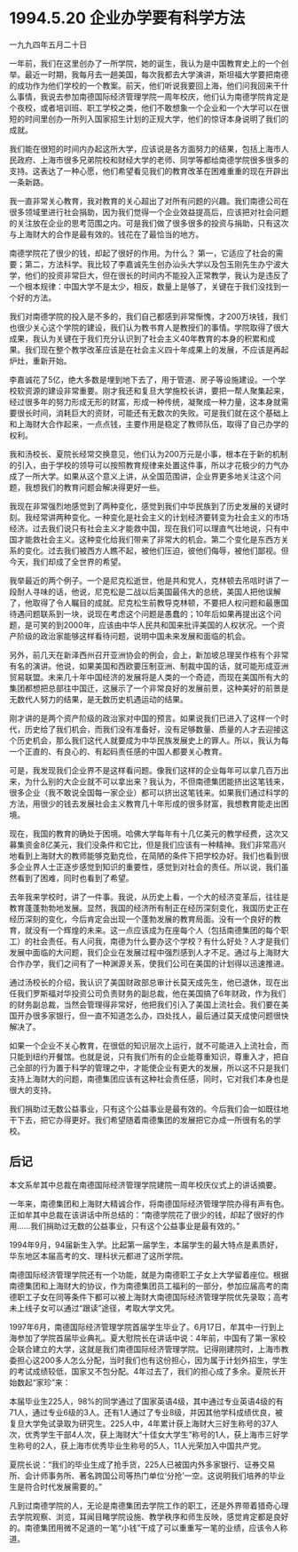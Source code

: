 # 1994.5.20 企业办学要有科学方法

一九九四年五月二十日  
  
 一年前，我们在这里创办了一所学院，她的诞生，我认为是中国教育史上的一个创举。最近一时期，我每月去一趟美国，每次我都去大学演讲，斯坦福大学要把南德的成功作为他们学校的一个教案。前天，他们听说我要回上海，他们问我回来干什么事情，我说去参加南德国际经济管理学院一周年校庆，他们认为南德学院肯定是个夜校，或者培训班、职工学校之类，他们不敢想象一个企业和一个大学可以在很短的时间里创办一所列入国家招生计划的正规大学，他们的惊讶本身说明了我们的成就。  
  
 我们能在很短的时间内办起这所大学，应该说是各方面努力的结果，包括上海市人民政府、上海市很多兄弟院校和财经大学的老师、同学等都给南德学院很多很多的支持。这表达了一种心愿，他们希望看见我们的教育改革在困难重重的现在开辟出一条新路。  
  
 我一直非常关心教育，我对教育的关心超出了对所有问题的兴趣。我们南德公司在很多领域里进行社会捐助，因为我们觉得一个企业效益提高后，应该把对社会问题的关注放在企业的思考范围之内。可是我们做了很多很多的投资与捐助，只有这次与上海财大的合作是最有效的。钱花在了最恰当的地方。  
  
 南德学院花了很少的钱，却起了很好的作用。为什么？ 第一，它适应了社会的需要；第二，方法科学。我比较了李嘉诚先生创办汕头大学以及包玉刚先生办宁波大学，他们的投资非常巨大，但在很长的时间内不能投入正常教学，我认为是违反了一个根本规律：中国大学不是太少，相反，数量上是够了，关键在于我们没找到一个好的方法。  
  
 我们对南德学院的投入是不多的，我们自己都感到非常惭愧，才200万块钱，我们也很少关心这个学院的建设，我们认为教书育人是教授们的事情。学院取得了很大成果，我认为关键在于我们充分认识到了社会主义40年教育的本身的积累和成果。我们现在整个教学改革应该是在社会主义四十年成果上的发展，不应该是再起炉灶，重新开始。  
  
 李嘉诚花了5亿，绝大多数是埋到地下去了，用于管道、房子等设施建设。一个学校软资源的建设非常重要。刚才我还和复旦大学施校长讲，要把一帮人聚集起来，经过很多年的努力形成无形的财富，形成一种传统，凝聚成一种力量，这本身就需要很长时间，消耗巨大的资财，可能还有无数次的失败。可是我们就在这个基础上和上海财大合作起来，一点点钱，主要作用是稳定了教师队伍，取得了自己办学的权利。  
  
 我和汤校长、夏院长经常交换意见，他们认为200万元是小事，根本在于新的机制的引入，由于学校的领导可以按照教育规律来处置这件事，所以才花极少的力气办成了一所大学。如果从这个意义上讲，从全国范围讲，企业界更多地关注这个问题，我想我们的教育问题会解决得更好一些。  
  
 我现在非常强烈地感觉到了两种变化，感觉到我们中华民族到了历史发展的关键时刻。我经常讲两种变化。一种变化是社会主义的计划经济要转变为社会主义的市场经济。过去我们说只有社会主义才能救中国，现在我们可以理直气壮地说，只有中国才能救社会主义。这种变化给我们带来了非常大的机会。第二个变化是东西方关系的变化。过去我们被西方人瞧不起，被他们压迫，彼他们侮辱，被他们鄙视。但今天，我们却成了全世界的希望。  
  
 我举最近的两个例子。一个是尼克松逝世，他是共和党人，克林顿去吊唁时讲了一段耐人寻味的话，他说，尼克松是二战以后美国最伟大的总统，美国人把他误解了，他取得了令人瞩目的成就。尼克松生前教导克林顿，不要把人权问题和最惠国待遇问题联系到一块，说现在考虑这个问题是愚蠢的；10年后如果再提出这个问题，是可笑的到2000年，应该由中华人民共和国来批评美国的人权状况。一个资产阶级的政治家能够这样看待问题，说明中国未来发展和面临的机会。  
  
 另外，前几天在新泽西州召开亚洲协会的例会，会上，新加坡总理吴作栋有个非常有名的演讲。他说，如果美国和西欧要压制亚洲、制裁中国的话，就可能形成亚洲贸易联盟。未来几十年中国经济的发展将是人类的一个奇迹，而现在美国所有大的集团都想把总部往中国迁，这展示了一个非常良好的发展前景，这种美好的前景是无数代人努力的结果，是无数历史机遇运动的结果。  
  
 刚才讲的是两个资产阶级的政治家对中国的预言。如果说我们已进入了这样一个时代，历史给了我们机会，而我们没有准备好，没有足够数量、质量的人才去迎接这个历史机会，那么我们这代人就要成为中华民族发展史上的罪人。所以，我认为每一个正直的、有良心的、有起码责任感的中国人都要关心教育。  
  
 可是，我发现我们企业界不是这样看问题。像我们这样的企业每年可以拿几百万出来，为什么别的大企业就不可以拿出来？我认为，不但南德集团能挤出这笔钱来，很多企业（我不敢说全国每一家企业）都可以挤出这笔钱来。如果我们通过科学的方法，用很少的钱去发展社会主义教育几十年形成的很多财富，我想教育能走出困境。  
  
 现在，我国的教育的确处于困境。哈佛大学每年有十几亿美元的教学经费，这次又募集资金8亿美元，我们没条件和它比，但是我们应该有一种精神。我们非常高兴地看到上海财大的教师能够克勤克俭，在简陋的条件下把学校办好。我们也看到很多企业界人士正逐步感觉到知识的重要性，感觉到对社会的责任。所以说，我们虽然看到了困难，同时也看到了希望。  
  
 去年我来学校时，讲了一件事。我说，从历史上看，一个大的经济变革后，往往是教育蓬蓬勃勃地发展。显然，我国的经济所有制正在经历深刻变化，我国历史正在经历深刻的变化，今后肯定会出现一个蓬勃发展的教育局面。没有一个良好的教育，就没有一个辉煌的未来。这一点应该成为在座每个人（包括南德集团的每个职工）的社会责任。有人问我，南德为什么要办这个学校？有什么好处？人才是我们发展中面临的大问题，我们企业在发展过程中强烈感到人才不足。通过与上海财大合作办学，我们之间有了一种渊源关系，使我们公司在美国的计划得以迅速推进。  
  
 通过汤校长的介绍，我认识了美国财政部总审计长莫天成先生，他已退休，现在出任我们罗斯福对华投资公司负责财务的副总裁，他在美国搞了6年财政，作为我们的财务副总裁，当然会管理得非常好，他把我们引入了美国上流社会。我们要在美国开办很多家银行，但一直不知道怎么办，四处找人，最后通过莫天成使问题很快解决了。  
  
 如果一个企业不关心教育，在很低的知识层次上运行，就不可能进入上流社会，而只能到纽约开餐馆。也就是说，只有我们所有的企业能尊重知识，尊重入才，把自己全部的行为置于科学的管理之中，才能使企业有更大的发展，所以这不只是我们支持上海财大的问题，南德集团应该有这种社会责任感，同时，它对我们本身也是很大的支持。  
  
 我们捐助过无数公益事业，只有这个公益事业是最有效的。今后我们会一如既往地干下去，把它办得更好。我们希望随着南德集团的发展把它办成一所很有名的学校。

## **后记**

本文系牟其中总裁在南德国际经济管理学院建院一周年校庆仪式上的讲话摘要。  
  
 一年来，南德集团和上海财大精诚合作，将南德国际经济管理学院办得有声有色。正如牟其中总裁在该讲话中所总结的：“南德学院花了很少的钱，却起了很好的作用……我们捐助过无数的公益事业，只有这个公益事业是最有效的。”  
  
 1994年9月，94届新生入学。比起第一届学生，本届学生的最大特点是素质好，华东地区本届高考的文、理科状元都进了这所学院。  
  
 南德国际经济管理学院还有一个功能，就是为南德职工子女上大学留着座位。根据南德集团和上海财大的协议，作为南德集团员工福利的一部分，参加应届高考的南德职工子女在同等条件下都可以被上海财大南德国际经济管理学院优先录取；高考未上线子女可以通过“跟读”途径，考取大学文凭。  
  
 1997年6月，南德国际经济管理学院首届学生毕业了。6月17日，牟其中一行到上海参加了学院首届毕业典礼。夏大慰院长在讲话中说：4年前，中国有了第一家校企联合建立的大学，这就是我们南德国际经济管理学院。记得刚建院时，上海市教委担心这200多人怎么分配，当时我们也有这份担心，因为属于计划外招生，学生的考试成绩较低，国家又不包分配。4年过去了，我们的担心成了多余。夏院长开始数起“家珍”来：  
  
 本届毕业生225人，98%的同学通过了国家英语4级，其中通过专业英语4级的有71人，通过专业6级的3人。还有1人通过了专业8级，并因其他学科成绩优良，被复旦大学免试录取为研究生。225人中，4年累计获上海财大三好生称号的37人次，优秀学生干部4人次，获上海财大“十佳女大学生”称号的1人，获上海市三好学生称号的2人，获上海市优秀毕业生称号的5人，11人光荣加入中国共产党。  
  
 夏院长说：“我们的毕业生成了抢手货，225人已被国内外多家银行、证券交易所、会计师事务所、著名跨国公司等热门单位‘分抢’一空。这说明我们培养的毕业生是符合时代发展需要的。”  
  
 凡到过南德学院的人，无论是南德集团去学院工作的职工，还是外界带着猎奇心理去学院观察、浏览，耳闻目睹学院设施、教学秩序和师生反映，感觉肯定都是良好的。南德集团用微不足道的一笔“小钱”干成了可以重重写一笔的业绩，应该令人称道。  


